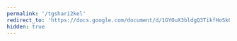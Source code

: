 ```yaml
---
permalink: '/tgshari2kel'
redirect_to: 'https://docs.google.com/document/d/1GYOuX3bldgQ3TikfHoSk6Cx8jiTaFr_jaPBqxpci3Go/edit'
hidden: true
---
```

